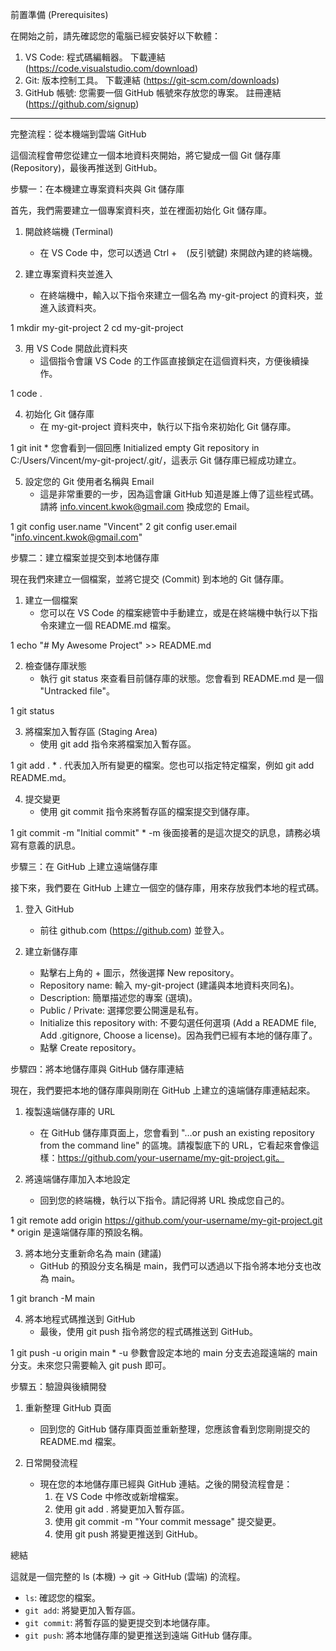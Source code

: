  前置準備 (Prerequisites)

  在開始之前，請先確認您的電腦已經安裝好以下軟體：

   1. VS Code: 程式碼編輯器。 下載連結 (https://code.visualstudio.com/download)
   2. Git: 版本控制工具。 下載連結 (https://git-scm.com/downloads)
   3. GitHub 帳號: 您需要一個 GitHub 帳號來存放您的專案。 註冊連結 (https://github.com/signup)

  ---

  完整流程：從本機端到雲端 GitHub

  這個流程會帶您從建立一個本地資料夾開始，將它變成一個 Git 儲存庫 (Repository)，最後再推送到
  GitHub。

  步驟一：在本機建立專案資料夾與 Git 儲存庫

  首先，我們需要建立一個專案資料夾，並在裡面初始化 Git 儲存庫。

   1. 開啟終端機 (Terminal)
       * 在 VS Code 中，您可以透過 Ctrl + ` ` (反引號鍵) 來開啟內建的終端機。

   2. 建立專案資料夾並進入
       * 在終端機中，輸入以下指令來建立一個名為 my-git-project 的資料夾，並進入該資料夾。

   1     mkdir my-git-project
   2     cd my-git-project

   3. 用 VS Code 開啟此資料夾
       * 這個指令會讓 VS Code 的工作區直接鎖定在這個資料夾，方便後續操作。

   1     code .

   4. 初始化 Git 儲存庫
       * 在 my-git-project 資料夾中，執行以下指令來初始化 Git 儲存庫。

   1     git init
       * 您會看到一個回應 Initialized empty Git repository in
         C:/Users/Vincent/my-git-project/.git/，這表示 Git 儲存庫已經成功建立。

   5. 設定您的 Git 使用者名稱與 Email
       * 這是非常重要的一步，因為這會讓 GitHub 知道是誰上傳了這些程式碼。請將
         info.vincent.kwok@gmail.com 換成您的 Email。

   1     git config user.name "Vincent"
   2     git config user.email "info.vincent.kwok@gmail.com"

 步驟二：建立檔案並提交到本地儲存庫

  現在我們來建立一個檔案，並將它提交 (Commit) 到本地的 Git 儲存庫。

   1. 建立一個檔案
       * 您可以在 VS Code 的檔案總管中手動建立，或是在終端機中執行以下指令來建立一個 README.md 檔案。

   1     echo "# My Awesome Project" >> README.md

   2. 檢查儲存庫狀態
       * 執行 git status 來查看目前儲存庫的狀態。您會看到 README.md 是一個 "Untracked file"。

   1     git status

   3. 將檔案加入暫存區 (Staging Area)
       * 使用 git add 指令來將檔案加入暫存區。

   1     git add .
       * . 代表加入所有變更的檔案。您也可以指定特定檔案，例如 git add README.md。

   4. 提交變更
       * 使用 git commit 指令來將暫存區的檔案提交到儲存庫。

   1     git commit -m "Initial commit"
       * -m 後面接著的是這次提交的訊息，請務必填寫有意義的訊息。

  步驟三：在 GitHub 上建立遠端儲存庫

  接下來，我們要在 GitHub 上建立一個空的儲存庫，用來存放我們本地的程式碼。

   1. 登入 GitHub
       * 前往 github.com (https://github.com) 並登入。

   2. 建立新儲存庫
       * 點擊右上角的 + 圖示，然後選擇 New repository。
       * Repository name: 輸入 my-git-project (建議與本地資料夾同名)。
       * Description: 簡單描述您的專案 (選填)。
       * Public / Private: 選擇您要公開還是私有。
       * Initialize this repository with: 不要勾選任何選項 (Add a README file, Add .gitignore, Choose
          a license)。因為我們已經有本地的儲存庫了。
       * 點擊 Create repository。

  步驟四：將本地儲存庫與 GitHub 儲存庫連結

  現在，我們要把本地的儲存庫與剛剛在 GitHub 上建立的遠端儲存庫連結起來。

   1. 複製遠端儲存庫的 URL
       * 在 GitHub 儲存庫頁面上，您會看到 "…or push an existing repository from the command line"
         的區塊。請複製底下的
         URL，它看起來會像這樣：https://github.com/your-username/my-git-project.git。

   2. 將遠端儲存庫加入本地設定
       * 回到您的終端機，執行以下指令。請記得將 URL 換成您自己的。

   1     git remote add origin https://github.com/your-username/my-git-project.git
       * origin 是遠端儲存庫的預設名稱。

   3. 將本地分支重新命名為 main (建議)
       * GitHub 的預設分支名稱是 main，我們可以透過以下指令將本地分支也改為 main。

   1     git branch -M main

   4. 將本地程式碼推送到 GitHub
       * 最後，使用 git push 指令將您的程式碼推送到 GitHub。

   1     git push -u origin main
       * -u 參數會設定本地的 main 分支去追蹤遠端的 main 分支。未來您只需要輸入 git push 即可。

  步驟五：驗證與後續開發

   1. 重新整理 GitHub 頁面
       * 回到您的 GitHub 儲存庫頁面並重新整理，您應該會看到您剛剛提交的 README.md 檔案。

   2. 日常開發流程
       * 現在您的本地儲存庫已經與 GitHub 連結。之後的開發流程會是：
           1. 在 VS Code 中修改或新增檔案。
           2. 使用 git add . 將變更加入暫存區。
           3. 使用 git commit -m "Your commit message" 提交變更。
           4. 使用 git push 將變更推送到 GitHub。

  總結

  這就是一個完整的 ls (本機) -> git -> GitHub (雲端) 的流程。

   * `ls`: 確認您的檔案。
   * `git add`: 將變更加入暫存區。
   * `git commit`: 將暫存區的變更提交到本地儲存庫。
   * `git push`: 將本地儲存庫的變更推送到遠端 GitHub 儲存庫。
